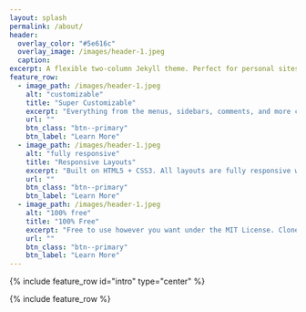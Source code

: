 ```yaml
---
layout: splash
permalink: /about/
header:
  overlay_color: "#5e616c"
  overlay_image: /images/header-1.jpeg
  caption:
excerpt: A flexible two-column Jekyll theme. Perfect for personal sites, blogs, and portfolios hosted on GitHub or your own server.
feature_row:
  - image_path: /images/header-1.jpeg
    alt: "customizable"
    title: "Super Customizable"
    excerpt: "Everything from the menus, sidebars, comments, and more can be configured or set with YAML Front Matter."
    url: ""
    btn_class: "btn--primary"
    btn_label: "Learn More"
  - image_path: /images/header-1.jpeg
    alt: "fully responsive"
    title: "Responsive Layouts"
    excerpt: "Built on HTML5 + CSS3. All layouts are fully responsive with helpers to augment your content."
    url: ""
    btn_class: "btn--primary"
    btn_label: "Learn More"
  - image_path: /images/header-1.jpeg
    alt: "100% free"
    title: "100% Free"
    excerpt: "Free to use however you want under the MIT License. Clone it, fork it, customize it, whatever!"
    url: ""
    btn_class: "btn--primary"
    btn_label: "Learn More"
---
```


{% include feature_row id="intro" type="center" %}

{% include feature_row %}
